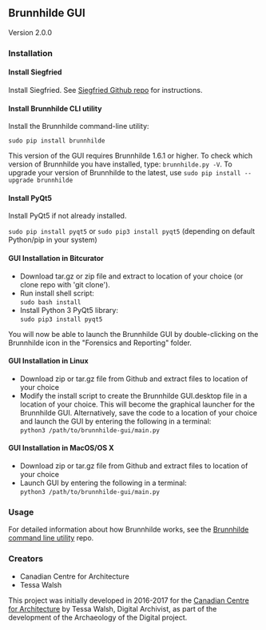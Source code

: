 ## Brunnhilde GUI  
Version 2.0.0

### Installation  

#### Install Siegfried  

Install Siegfried. See [Siegfried Github repo](https://github.com/richardlehane/siegfried/) for instructions.

#### Install Brunnhilde CLI utility  

Install the Brunnhilde command-line utility:

`sudo pip install brunnhilde`

This version of the GUI requires Brunnhilde 1.6.1 or higher. To check which version of Brunnhilde you have installed, type: `brunnhilde.py -V`. To upgrade your version of Brunnhilde to the latest, use `sudo pip install --upgrade brunnhilde`

#### Install PyQt5  

Install PyQt5 if not already installed.  

`sudo pip install pyqt5` or `sudo pip3 install pyqt5` (depending on default Python/pip in your system)

#### GUI Installation in Bitcurator  

* Download tar.gz or zip file and extract to location of your choice (or clone repo with 'git clone').  
* Run install shell script:  
`sudo bash install`  
* Install Python 3 PyQt5 library:  
`sudo pip3 install pyqt5`  

You will now be able to launch the Brunnhilde GUI by double-clicking on the Brunnhilde icon in the "Forensics and Reporting" folder.  

#### GUI Installation in Linux

* Download zip or tar.gz file from Github and extract files to location of your choice  
* Modify the install script to create the Brunnhilde GUI.desktop file in a location of your choice. This will become the graphical launcher for the Brunnhilde GUI. Alternatively, save the code to a location of your choice and launch the GUI by entering the following in a terminal:   
`python3 /path/to/brunnhilde-gui/main.py`  

#### GUI Installation in MacOS/OS X  

* Download zip or tar.gz file from Github and extract files to location of your choice  
* Launch GUI by entering the following in a terminal:  
`python3 /path/to/brunnhilde-gui/main.py`  

### Usage  

For detailed information about how Brunnhilde works, see the [Brunnhilde command line utility](https://github.com/tw4l/brunnhilde) repo.  

### Creators

* Canadian Centre for Architecture
* Tessa Walsh

This project was initially developed in 2016-2017 for the [Canadian Centre for Architecture](https://www.cca.qc.ca) by Tessa Walsh, Digital Archivist, as part of the development of the Archaeology of the Digital project.
